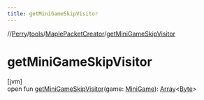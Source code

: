 ```yaml
---
title: getMiniGameSkipVisitor
---
```

//[Perry](../../../index.html)/[tools](../index.html)/[MaplePacketCreator](index.html)/[getMiniGameSkipVisitor](get-mini-game-skip-visitor.html)



# getMiniGameSkipVisitor



[jvm]\
open fun [getMiniGameSkipVisitor](get-mini-game-skip-visitor.html)(game: [MiniGame](../../server/-mini-game/index.html)): [Array](https://kotlinlang.org/api/latest/jvm/stdlib/kotlin/-array/index.html)&lt;[Byte](https://kotlinlang.org/api/latest/jvm/stdlib/kotlin/-byte/index.html)&gt;




